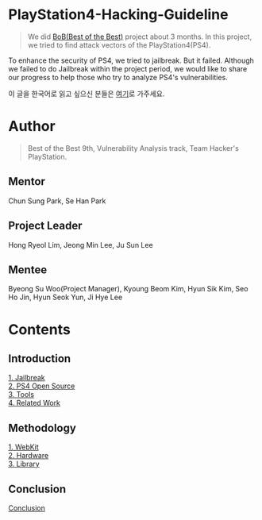# PlayStation4-Hacking-Guideline

<!--
> [BoB(Best of the Best)](https://www.kitribob.kr/) 프로젝트로 약 3개월간 PlayStation4(이하 PS4)의 attack vector들을 찾아서 분석을 시도했다.
-->
> We did [BoB(Best of the Best)](https://www.kitribob.kr/) project about 3 months. In this project, we tried to find attack vectors of the PlayStation4(PS4). 

<!--
PS4의 보안성 향상을 목적으로 Jailbreak를 시도하여 Bug Bounty를 해보려했으나 실패했다.
프로젝트 기간 내에 Jailbreak를 하는 데는 실패했으나, 후에 PS4의 취약점 분석을 시도할 분들에게 도움이 되고자, 우리가 진행했던 내용들을 공유하고자 한다.<br><br>
-->
To enhance the security of PS4, we tried to jailbreak. But it failed. Although we failed to do Jailbreak within the project period, we would like to share our progress to help those who try to analyze PS4's vulnerabilities.

이 글을 한국어로 읽고 싶으신 분들은 [여기](https://github.com/Hacker-s-PlayStation/PlayStation4-Hacking-Guideline/blob/main/README.md)로 가주세요.

# Author
> Best of the Best 9th, Vulnerability Analysis track, Team Hacker's PlayStation.
<!--
- 박천성 멘토, 박세한 멘토<br>
- 임홍렬 PL, 이정민 PL, 이주선 PL<br>
- 우병수 PM, 김경범, 김현식, 서호진, 윤현석, 이지혜<br><br>
-->
## Mentor
Chun Sung Park, Se Han Park
## Project Leader
Hong Ryeol Lim, Jeong Min Lee, Ju Sun Lee
## Mentee
Byeong Su Woo(Project Manager), Kyoung Beom Kim, Hyun Sik Kim, Seo Ho Jin, Hyun Seok Yun, Ji Hye Lee

# Contents
## Introduction
[1. Jailbreak](https://github.com/Hacker-s-PlayStation/PlayStation4-Hacking-Guideline-ENG/blob/main/1_introduction/Jailbreak.md)<br>
[2. PS4 Open Source](https://github.com/Hacker-s-PlayStation/PlayStation4-Hacking-Guideline-ENG/blob/main/1_introduction/PS4_Open_Source.md)<br>
[3. Tools](https://github.com/Hacker-s-PlayStation/PlayStation4-Hacking-Guideline-ENG/blob/main/1_introduction/Tools.md)<br>
[4. Related Work](https://github.com/Hacker-s-PlayStation/PlayStation4-Hacking-Guideline-ENG/blob/main/1_introduction/Related_Work.md)<br>

## Methodology
[1. WebKit](https://github.com/Hacker-s-PlayStation/PlayStation4-Hacking-Guideline-ENG/blob/main/2_methodology/WebKit.md)<br>
[2. Hardware](https://github.com/Hacker-s-PlayStation/PlayStation4-Hacking-Guideline-ENG/blob/main/2_methodology/Hardware.md)<br>
[3. Library](https://github.com/Hacker-s-PlayStation/PlayStation4-Hacking-Guideline-ENG/blob/main/2_methodology/Library.md)<br>

## Conclusion
[Conclusion](https://github.com/Hacker-s-PlayStation/PlayStation4-Hacking-Guideline-ENG/blob/main/3_conclusion/Conclusion.md)
